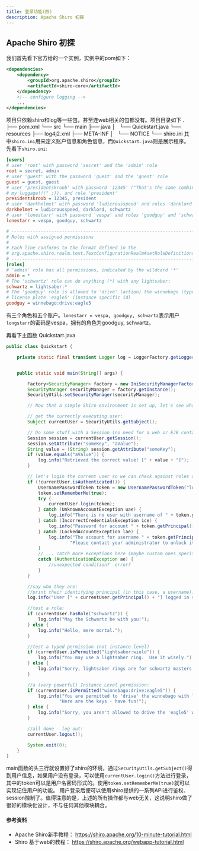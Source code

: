 ```yaml
---
title: 登录功能(四)
description: Apache Shiro 初探
---
```


## Apache Shiro 初探
我们首先看下官方给的一个实例，实例中的pom如下：
```xml
<dependencies>
    <dependency>
        <groupId>org.apache.shiro</groupId>
        <artifactId>shiro-core</artifactId>
    </dependency>
    <!-- configure logging -->
    ...
</dependencies>
```
项目只依赖shiro和log等一些包，甚至连web相关的包都没有。项目目录如下
.
├── pom.xml
└── src
    └── main
        ├── java
        │   └── Quickstart.java
        └── resources
            ├── log4j2.xml
            ├── META-INF
            │   └── NOTICE
            └── shiro.ini
其中`shiro.ini`用来定义账户信息和角色信息，而`Quickstart.java`则是展示程序。
先看下`shiro.ini`:
```ini
[users]
# user 'root' with password 'secret' and the 'admin' role
root = secret, admin
# user 'guest' with the password 'guest' and the 'guest' role
guest = guest, guest
# user 'presidentskroob' with password '12345' ("That's the same combination on
# my luggage!!!" ;)), and role 'president'
presidentskroob = 12345, president
# user 'darkhelmet' with password 'ludicrousspeed' and roles 'darklord' and 'schwartz'
darkhelmet = ludicrousspeed, darklord, schwartz
# user 'lonestarr' with password 'vespa' and roles 'goodguy' and 'schwartz'
lonestarr = vespa, goodguy, schwartz

# -----------------------------------------------------------------------------
# Roles with assigned permissions
# 
# Each line conforms to the format defined in the
# org.apache.shiro.realm.text.TextConfigurationRealm#setRoleDefinitions JavaDoc
# -----------------------------------------------------------------------------
[roles]
# 'admin' role has all permissions, indicated by the wildcard '*'
admin = *
# The 'schwartz' role can do anything (*) with any lightsaber:
schwartz = lightsaber:*
# The 'goodguy' role is allowed to 'drive' (action) the winnebago (type) with
# license plate 'eagle5' (instance specific id)
goodguy = winnebago:drive:eagle5
```
有三个角色和五个账户。`lonestarr = vespa, goodguy, schwartz`表示用户`longstarr`的密码是vespa，拥有的角色为goodguy, schwartz。

再看下主函数 Quickstart.java
```java
public class Quickstart {

    private static final transient Logger log = LoggerFactory.getLogger(Quickstart.class);


    public static void main(String[] args) {

        Factory<SecurityManager> factory = new IniSecurityManagerFactory("classpath:shiro.ini");
        SecurityManager securityManager = factory.getInstance();
        SecurityUtils.setSecurityManager(securityManager);

        // Now that a simple Shiro environment is set up, let's see what you can do:

        // get the currently executing user:
        Subject currentUser = SecurityUtils.getSubject();

        // Do some stuff with a Session (no need for a web or EJB container!!!)
        Session session = currentUser.getSession();
        session.setAttribute("someKey", "aValue");
        String value = (String) session.getAttribute("someKey");
        if (value.equals("aValue")) {
            log.info("Retrieved the correct value! [" + value + "]");
        }

        // let's login the current user so we can check against roles and permissions:
        if (!currentUser.isAuthenticated()) {
            UsernamePasswordToken token = new UsernamePasswordToken("lonestarr", "vespa");
            token.setRememberMe(true);
            try {
                currentUser.login(token);
            } catch (UnknownAccountException uae) {
                log.info("There is no user with username of " + token.getPrincipal());
            } catch (IncorrectCredentialsException ice) {
                log.info("Password for account " + token.getPrincipal() + " was incorrect!");
            } catch (LockedAccountException lae) {
                log.info("The account for username " + token.getPrincipal() + " is locked.  " +
                        "Please contact your administrator to unlock it.");
            }
            // ... catch more exceptions here (maybe custom ones specific to your application?
            catch (AuthenticationException ae) {
                //unexpected condition?  error?
            }
        }

        //say who they are:
        //print their identifying principal (in this case, a username):
        log.info("User [" + currentUser.getPrincipal() + "] logged in successfully.");

        //test a role:
        if (currentUser.hasRole("schwartz")) {
            log.info("May the Schwartz be with you!");
        } else {
            log.info("Hello, mere mortal.");
        }

        //test a typed permission (not instance-level)
        if (currentUser.isPermitted("lightsaber:wield")) {
            log.info("You may use a lightsaber ring.  Use it wisely.");
        } else {
            log.info("Sorry, lightsaber rings are for schwartz masters only.");
        }

        //a (very powerful) Instance Level permission:
        if (currentUser.isPermitted("winnebago:drive:eagle5")) {
            log.info("You are permitted to 'drive' the winnebago with license plate (id) 'eagle5'.  " +
                    "Here are the keys - have fun!");
        } else {
            log.info("Sorry, you aren't allowed to drive the 'eagle5' winnebago!");
        }

        //all done - log out!
        currentUser.logout();

        System.exit(0);
    }
}
```
main函数的头三行就设置好了shiro的环境，通过`SecurityUtils.getSubject()`得到用户信息，如果用户没有登录，可以使用`currentUser.login()`方法进行登录，其中的token可以是用户名密码形式的。使用`token.setRememberMe(true)`就可以实现记住用户的功能。
用户登录后便可以使用shiro提供的一系列API进行鉴权、session控制了。值得注意的是，上述的所有操作都与web无关，这说明shiro做了很好的模块化设计，不与任何其他模块耦合。


#### 参考资料
- Apache Shiro新手教程： https://shiro.apache.org/10-minute-tutorial.html
- Shiro 基于web的教程： https://shiro.apache.org/webapp-tutorial.html